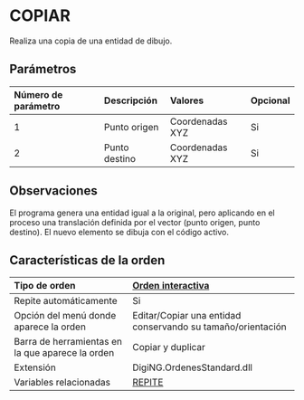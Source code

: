# COPIAR

Realiza una copia de una entidad de dibujo.

## Parámetros

| Número de parámetro | Descripción | Valores | Opcional |
| :--- | :--- | :--- | :--- |
| 1 | Punto origen | Coordenadas XYZ | Si |
| 2 | Punto destino | Coordenadas XYZ | Si |

## Observaciones

El programa genera una entidad igual a la original, pero aplicando en el proceso una translación definida por el vector \(punto origen, punto destino\). El nuevo elemento se dibuja con el código activo.

## Características de la orden

| Tipo de orden | [Orden interactiva](copiar.md) |
| :--- | :--- |
| Repite automáticamente | Si |
| Opción del menú donde aparece la orden | Editar/Copiar una entidad conservando su tamaño/orientación |
| Barra de herramientas en la que aparece la orden | Copiar y duplicar |
| Extensión | DigiNG.OrdenesStandard.dll |
| Variables relacionadas | [REPITE](/digi3d-net/referencia/digi3d.net/ventana-de-dibujo/ordenes/c/REPITE.html) |


